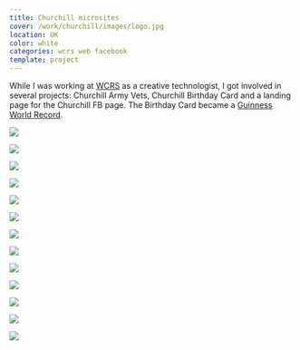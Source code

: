 ```yaml
---
title: Churchill microsites
cover: /work/churchill/images/logo.jpg
location: UK
color: white
categories: wcrs web facebook
template: project
---
```


While I was working at [WCRS](http://www.wcrs.com/) as a creative technologist, I got involved in several projects: Churchill Army Vets, Churchill Birthday Card and a landing page for the Churchill FB page. The Birthday Card became a [Guinness World Record](http://www.guinnessworldrecords.com/news/2012/10/churchill-dog-beats-spiderman-to-take-most-contributions-to-a-greeting-card-record-45716).

![](/work/churchill/images/1.png)

![](/work/churchill/images/2.png)

![](/work/churchill/images/3.png)

![](/work/churchill/images/4.jpg)

![](/work/churchill/images/5.jpg)

![](/work/churchill/images/6.jpg)

![](/work/churchill/images/7.jpg)

![](/work/churchill/images/8.jpg)

![](/work/churchill/images/9.jpg)

![](/work/churchill/images/10.jpg)

![](/work/churchill/images/11.jpg)

![](/work/churchill/images/12.jpg)

![](/work/churchill/images/churchill-birthday.jpg)
